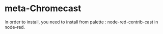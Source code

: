 # meta-Chromecast

In order to install, you need to install from palette : node-red-contrib-cast in node-red.
